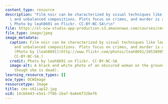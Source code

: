 ```yaml
---
content_type: resource
description: "Film noir can be characterized by visual techniques like low-key lighting\
  \ and unbalanced compositions. Plots focus on crimes, and murder is a common element.\
  \ Photo by leah8691 on Flickr. CC-BY-NC-SA\r\n"
file: https://ol-ocw-studio-app-production.s3.amazonaws.com/courses/cms-s61-special-subject-the-rise-of-film-noir-january-iap-2012/14cbb443e5e17f8b1ba76a6e6f32bef6_cms-s61iap12.jpg
file_type: image/jpeg
image_metadata:
  caption: Film noir can be characterized by visual techniques like low-key lighting
    and unbalanced compositions. Plots focus on crimes, and murder is a common element.
    (Photo by [leah8691](http://www.flickr.com/photos/leah8691/2053099576) on Flickr.
    CC-BY-NC-SA.)
  credit: Photo by leah8691 on Flickr. CC-BY-NC-SA
  image-alt: A black and white photo of an obscured woman on the ground (looking as
    though she is dead).
learning_resource_types: []
ocw_type: OCWImage
resourcetype: Image
title: cms-s61iap12.jpg
uid: 14cbb443-e5e1-7f8b-1ba7-6a6e6f32bef6
---
```

